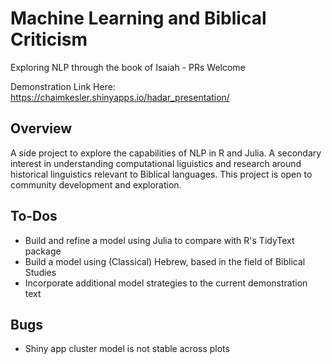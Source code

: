 # Machine Learning and Biblical Criticism
Exploring NLP through the book of Isaiah - PRs Welcome

Demonstration Link Here: https://chaimkesler.shinyapps.io/hadar_presentation/

## Overview
A side project to explore the capabilities of NLP in R and Julia. A secondary interest in understanding computational liguistics and research around historical linguistics relevant to Biblical languages. This project is open to community development and exploration.

## To-Dos
- Build and refine a model using Julia to compare with R's TidyText package
- Build a model using (Classical) Hebrew, based in the field of Biblical Studies
- Incorporate additional model strategies to the current demonstration text

## Bugs
- Shiny app cluster model is not stable across plots
